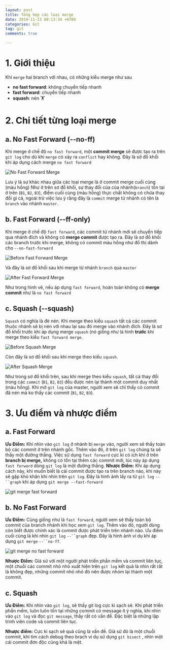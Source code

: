 ```yaml
---
layout: post
title: Tổng hợp các loại merge
date: 2019-11-23 00:13:34 +0700
categories: Git
tag: git
comments: true

---
```


# 1. Giới thiệu

Khi `merge` hai branch với nhau, có những kiểu merge như sau

- **no fast forward**: không chuyển tiếp nhanh
- **fast forward**: chuyển tiếp nhanh
- **squash**: nén 🏋️

# 2. Chi tiết từng loại merge
## a. No Fast Forward (--no-ff)

Khi merge ở chế độ `no fast forward`, một **commit  merge** sẽ được tạo ra trên `git log` cho dù khi `merge` có xảy ra `conflict` hay không. Đây là sở đồ khối khi áp dụng cách merge `no fast forward`

![No Fast Forward Merge](https://paper-attachments.dropbox.com/s_C5CD38C43AB0E290B86C1D1BC3D8B7865565EC25AAD43E23F71C3C144E6772CF_1560315363006_no-fast-forward-merge.png)


Lưu ý là sự khác nhau giữa các loại merge là ở commit merge cuối cùng (màu hồng)
Như ở trên sơ đồ khối, sự thay đổi của của nhánh(`branch`) tồn tại ở trên (`B1`, `B2`, `B3`), điểm cuối cùng (màu hồng) thực chất không có chứa thay đổi gì cả, ngoài trừ việc lưu ý rằng đây là `commit` merge từ nhánh có tên là `branch` vào nhánh `master`.


## b. Fast Forward (--ff-only)

Khi merge ở chế độ `fast forward`, các commit từ nhánh mới sẽ chuyển tiếp qua nhánh đích và không có **merge commit** được tạo ra. Đây là sơ đồ khối các branch trước khi merge, không có commit màu hồng như đồ thị dành cho `--no-fast-forward`


![Before Fast Forward Merge](https://paper-attachments.dropbox.com/s_C5CD38C43AB0E290B86C1D1BC3D8B7865565EC25AAD43E23F71C3C144E6772CF_1560315185432_before-fast-forward-merge.png)



Và đây là sơ đồ khối sau khi merge từ nhánh `branch` qua `master`

![After Fast Forward Merge](https://paper-attachments.dropbox.com/s_C5CD38C43AB0E290B86C1D1BC3D8B7865565EC25AAD43E23F71C3C144E6772CF_1560315249589_after-fast-forward-merge.png)


Như trong hình vẽ, nếu áp dụng `fast forward`, hoàn toàn không có **merge commit** như là `no fast forward`


## c. Squash (--squash)

`Squash` có nghĩa là đè nén. Khi merge theo kiểu `squash` tất cả các commit thuộc nhánh sẽ bị nén với nhau lại sau đó merge vào nhánh đích. Đây là sơ đồ khối trước khi áp dụng merge `squash` (nó giống như là hình **trước** khi merge theo kiểu `fast forward merge`.

![Before Squash Merge](https://paper-attachments.dropbox.com/s_C5CD38C43AB0E290B86C1D1BC3D8B7865565EC25AAD43E23F71C3C144E6772CF_1560324741079_before-fast-forward-merge.png)


Còn đây là sơ đồ khối sau khi merge theo kiểu `squash`.

![After Squash Merge](https://paper-attachments.dropbox.com/s_C5CD38C43AB0E290B86C1D1BC3D8B7865565EC25AAD43E23F71C3C144E6772CF_1560324885876_after-squash-merge.png)


Như trong sơ đồ khối trên, sau khi merge theo kiểu `squash`, tất cả thay đổi trong các `commit` (`B1`, `B2`, `B3`) đều được nén lại thành một commit duy nhất (màu hồng). Khi mở `git log` của master, người xem sẽ chỉ thấy có commit đã nén mà ko thấy các commit (`B1`, `B2`, `B3`).


# 3. Ưu điểm và nhược điểm
## a. Fast Forward

**Ưu Điểm:**
Khi nhìn vào `git log` ở nhánh bị `merge` vào, người xem sẽ thấy toàn bộ các commit ở trên nhánh gốc. Thêm vào đó, ở trên `git log` chúng ta sẽ thấy một đường thẳng.  Việc sử dụng `fast forward` cực kì có ích khi ở trên **branch bị merge,** không có tồn tại thêm các commit mới, lúc này áp dụng `fast forward`  dòng `git log` là một đường thẳng.
**Nhược Điểm:**
Khi áp dụng cách này, khi muốn biết là cái commit được tạo ra trên branch nào, khi này sẽ gặp khó khăn khi nhìn trên `git log`. Đây là hình ảnh lấy ra từ `git log` `--``graph` khi áp dụng `git merge --fast-forward`

![git merge fast forward](https://paper-attachments.dropbox.com/s_C5CD38C43AB0E290B86C1D1BC3D8B7865565EC25AAD43E23F71C3C144E6772CF_1560328531622_Screenshot+from+2019-06-12+15-35-16.png)

## b. No Fast Forward

**Ưu Điểm:**
Cũng giống như là `fast forward`, người xem sẽ thấy toàn bộ commit của branch nhánh khi học xem `git log`. Thêm vào đó, người dùng còn biết được chính xác là commit được phát triển trên nhánh nào. Ưu điểm cuối cùng là khi nhìn `git log` `--``graph`  đẹp. Đây là hình ảnh ví dụ khi áp dụng `git merge` `--``no-ff`.

![git merge no fast forward](https://paper-attachments.dropbox.com/s_C5CD38C43AB0E290B86C1D1BC3D8B7865565EC25AAD43E23F71C3C144E6772CF_1560328477537_Screenshot+from+2019-06-12+15-34-17.png)


**Nhược Điểm:**
Giả sử với một người phát triển phần mềm và commit liên tục, một chuỗi các commit nhỏ nhỏ xuất hiện trên `git log` kết quả là nhìn rất rất là không đẹp, những commit nhỏ nhỏ đó nên được nhóm lại thành một commit.

## c. Squash

**Ưu Điểm:**
Khi nhìn vào `git log`, sẽ thấy git log cực kì sạch sẽ. Khi phát triển phần mềm, luôn luôn tồn tại những commit có message ít ý nghĩa, khi nhìn vào `git log` và đọc `git message`, thấy rất có vấn đề. Đặc biệt là những lập trình viên code và commit liên tục.

**Nhược điểm:**
Cực kì sạch sẽ quá cũng là vấn đề. Giả sử đó là một chuỗi commit, khi tìm cách debug theo brach ví dụ sử dụng `git bisect` , nhìn một cái commit đơn độc cũng khá là mệt.
